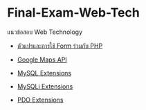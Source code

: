 # Final-Exam-Web-Tech
แนวข้อสอบ Web Technology 
* <a href="https://github.com/s6102041520165/Final-Exam-Web-Tech/tree/master/VariableAndForm">ตัวแปรและการใช้ Form ร่วมกับ PHP</a>

* <a href="https://github.com/s6102041520165/Final-Exam-Web-Tech/tree/master/GMap">Google Maps API</a>

* <a href="https://github.com/s6102041520165/Final-Exam-Web-Tech/tree/master/MySQL">MySQL Extensions</a>

* <a href="https://github.com/s6102041520165/Final-Exam-Web-Tech/tree/master/MySQLi">MySQLi Extensions</a>

* <a href="https://github.com/s6102041520165/Final-Exam-Web-Tech/tree/master/MySQL">PDO Extensions</a>
